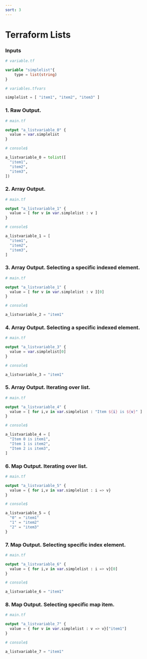 ```yaml
---
sort: 3
---
```


# Terraform Lists

### Inputs

```terraform
# variable.tf

variable "simplelist"{
    type = list(string)
}
```

```terraform
# variables.tfvars

simplelist = [ "item1", "item2", "item3" ]

```

### 1. Raw Output.

```terraform
# main.tf

output "a_listvariable_0" {
  value = var.simplelist
}

```

```terraform
# console$

a_listvariable_0 = tolist([
  "item1",
  "item2",
  "item3",
])
```

### 2. Array Output.

```terraform
# main.tf

output "a_listvariable_1" {
  value = [ for v in var.simplelist : v ]
}
```


```terraform
# console$

a_listvariable_1 = [
  "item1",
  "item2",
  "item3",
]

```


### 3. Array Output. Selecting a specific indexed element.

```terraform
# main.tf

output "a_listvariable_1" {
  value = [ for v in var.simplelist : v ][0]
}
```


```terraform
# console$

a_listvariable_2 = "item1"
```

### 4. Array Output. Selecting a specific indexed element.

```terraform
# main.tf

output "a_listvariable_3" {
  value = var.simplelist[0]
}
```

```terraform
# console$

a_listvariable_3 = "item1"
```

### 5. Array Output. Iterating over list.


```terraform
# main.tf

output "a_listvariable_4" {
  value = [ for i,v in var.simplelist : "Item ${i} is ${v}" ]
}
```

```terraform
# console$

a_listvariable_4 = [
  "Item 0 is item1",
  "Item 1 is item2",
  "Item 2 is item3",
]
```

### 6. Map Output. Iterating over list.

```terraform
# main.tf

output "a_listvariable_5" {
  value = { for i,v in var.simplelist : i => v}
}
```

```terraform
# console$

a_listvariable_5 = {
  "0" = "item1"
  "1" = "item2"
  "2" = "item3"
}
```

### 7. Map Output. Selecting specific index element.

```terraform
# main.tf

output "a_listvariable_6" {
  value = { for i,v in var.simplelist : i => v}[0]
}
```

```terraform
# console$

a_listvariable_6 = "item1"
```

### 8. Map Output.  Selecting specific map item.

```terraform
# main.tf

output "a_listvariable_7" {
  value = { for v in var.simplelist : v => v}["item1"]
}
```

```terraform
# console$

a_listvariable_7 = "item1"
```